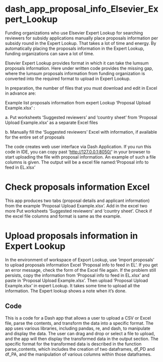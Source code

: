 # dash_app_proposal_info_Elsevier_Expert_Lookup
Funding organizations who use Elsevier Expert Lookup for searching reviewers for subsidy applications manually place proposals information per subsidy round in the Expert Lookup. That takes a lot of time and energy. By automatically placing the proposals information in the Expert Lookup, funding organizations can save a lot of time.

Elsevier Expert Lookup provides format in which it can take the lumsum proposals information. Here under written code provides the missing gap, where the lumsum proposals information from funding organization is converted into the required format to upload in Expert Lookup.

In preparation, the number of files that you must download and edit in Excel in advance are:

Example list proposals information from expert Lookup ‘Proposal Upload Example.xlsx’ :

a. Put worksheets ‘Suggested reviewers’ and ‘country sheet’ from ‘Proposal Upload Example.xlsx’ as a separate Excel files

b. Manually fill the ‘Suggested reviewers’ Excel with information, if available for the entire set of proposals

The code creates web user interface via Dash Application. If you run this code in IDE, you can copy past ‘http://127.0.0.1:8050/' in your browser to start uploading the file with proposal information. An example of such a file columns is given. The output will be a excel file named:’Proposal info to feed in EL.xlsx’
# Check proposals information Excel
This app produces two tabs (proposal details and applicant information) from the example ‘Proposal Upload Example.xlsx’. Add in the excel two more Put worksheets ‘Suggested reviewers’ and ‘country sheet’. Check if the excel file columns and format is same as the example.

# Upload proposals information in Expert Lookup
In the environment of workspace of Export Lookup, use ‘import proposals’ to upload proposals information Excel ‘Proposal info to feed in EL’. If you get an error message, check the form of the Excel file again. If the problem still persists, copy the information from ‘Proposal info to feed in EL.xlsx’ and paste in ‘Proposal Upload Example.xlsx’. Then upload ‘Proposal Upload Example.xlsx’ in expert Lookup. It takes some time to upload all the information. The Expert lookup shows a note when it’s done.
## Code
This is a code for a Dash app that allows a user to upload a CSV or Excel file, parse the contents, and transform the data into a specific format. The app uses various libraries, including pandas, re, and dash, to manipulate and display the data. The user can drag and drop or select a file to upload, and the app will then display the transformed data in the output section. The specific format for the transformed data is described in the function parse_contents, which includes the creation of two dataframes, df_PD and df_PA, and the manipulation of various columns within those dataframes.
